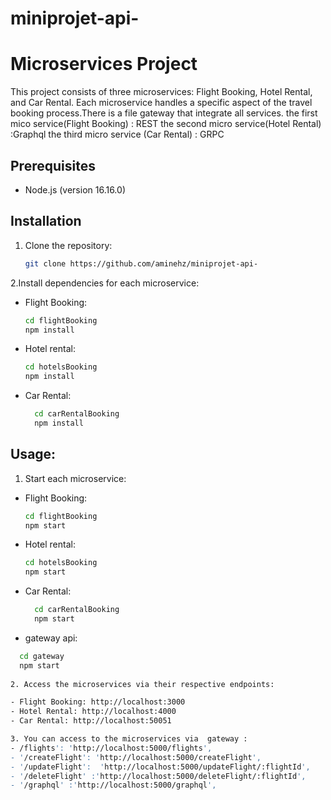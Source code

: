 # miniprojet-api-
# Microservices Project

This project consists of three microservices: Flight Booking, Hotel Rental, and Car Rental. Each microservice handles a specific aspect of the travel booking process.There is a file gateway that integrate all services.
the first mico service(Flight Booking) : REST
the second micro service(Hotel Rental) :Graphql
the third micro service (Car Rental) : GRPC

## Prerequisites

- Node.js (version 16.16.0)

## Installation

1. Clone the repository:

   ```bash
   git clone https://github.com/aminehz/miniprojet-api-
2.Install dependencies for each microservice:
- Flight Booking:
    ```bash
    cd flightBooking
    npm install
- Hotel rental:
    ```bash
    cd hotelsBooking
    npm install
- Car Rental:
  ```bash
    cd carRentalBooking
    npm install
## Usage:
1. Start each microservice:
- Flight Booking:
    ```bash
    cd flightBooking
    npm start
- Hotel rental:
    ```bash
    cd hotelsBooking
    npm start
- Car Rental:
  ```bash
    cd carRentalBooking
    npm start
 - gateway api:
  ```bash
    cd gateway
    npm start
      
2. Access the microservices via their respective endpoints:

- Flight Booking: http://localhost:3000
- Hotel Rental: http://localhost:4000
- Car Rental: http://localhost:50051

3. You can access to the microservices via  gateway : 
  - /flights': 'http://localhost:5000/flights',
  - '/createFlight': 'http://localhost:5000/createFlight',
  - '/updateFlight':  'http://localhost:5000/updateFlight/:flightId',
  - '/deleteFlight' :'http://localhost:5000/deleteFlight/:flightId',
  - '/graphql' :'http://localhost:5000/graphql',
  













